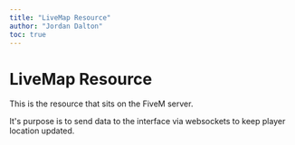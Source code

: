 ```yaml
---
title: "LiveMap Resource"
author: "Jordan Dalton"
toc: true
---
```


# LiveMap Resource 

This is the resource that sits on the FiveM server.

It's purpose is to send data to the interface via websockets to keep player location updated.
